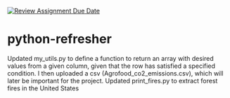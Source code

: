 [![Review Assignment Due Date](https://classroom.github.com/assets/deadline-readme-button-24ddc0f5d75046c5622901739e7c5dd533143b0c8e959d652212380cedb1ea36.svg)](https://classroom.github.com/a/oQi7O4AA)
# python-refresher

Updated my_utils.py to define a function to return an array with desired values from a given column, given that the row has satisfied a specified condition. I then uploaded a csv (Agrofood_co2_emissions.csv), which will later be important for the project.
Updated print_fires.py to extract forest fires in the United States